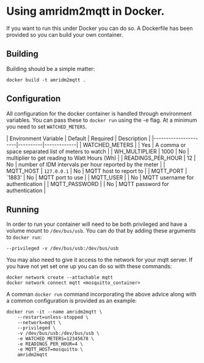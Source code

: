 # Using amridm2mqtt in Docker.

If you want to run this under Docker you can do so. A Dockerfile has been provided so you can build your own container.

## Building

Building should be a simple matter:

    docker build -t amridm2mqtt .

## Configuration

All configuration for the docker container is handled through environment variables. You can pass these to `docker run` using the -e flag. At a minimum you need to set `WATCHED_METERS`.

| Environment Variable | Default | Required | Description |
|----------------------|----------|-------------|
| WATCHED_METERS | | Yes | A comma or space separated list of meters to watch |
| WH_MULTIPLIER | 1000 | No | multiplier to get reading to Watt Hours (Wh) |
| READINGS_PER_HOUR | 12 | No | number of IDM intervals per hour reported by the meter |
| MQTT_HOST | `127.0.0.1` | No | MQTT host to report to |
| MQTT_PORT | `1883' | No | MQTT port to use |
| MQTT_USER | | No | MQTT username for authentication |
| MQTT_PASSWORD | | No | MQTT password for authentication |

## Running

In order to run your container will need to be both privileged and have a volume mount to `/dev/bus/usb`. You can do that by adding these arguments to `docker run`:

    --privileged -v /dev/bus/usb:/dev/bus/usb

You may also need to give it access to the network for your mqtt server. If you have not yet set one up you can do so with these commands:

    docker network create --attachable mqtt
    docker network connect mqtt <mosquitto_container>

A comman `docker run` command incorporating the above advice along with a common configuration is provided as an example:

    docker run -it --name amridm2mqtt \
        --restart=unless-stopped \
        --network=mqtt \
        --privileged \
        -v /dev/bus/usb:/dev/bus/usb \
        -e WATCHED_METERS=12345678 \
        -e READINGS_PER_HOUR=4 \
        -e MQTT_HOST=mosquitto \
        amridm2mqtt
